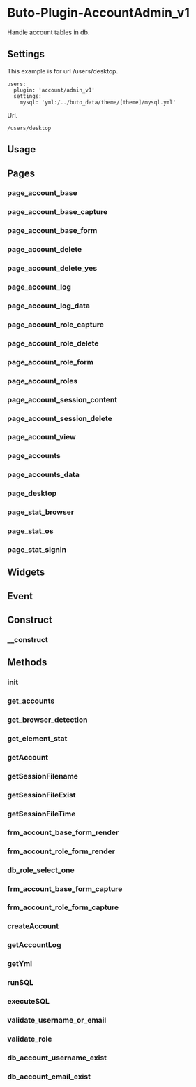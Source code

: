 # Buto-Plugin-AccountAdmin_v1

<p>Handle account tables in db.</p>

<a name="key_0"></a>

## Settings

<p>This example is for url /users/desktop.</p>
<pre><code>users:
  plugin: 'account/admin_v1'
  settings:
    mysql: 'yml:/../buto_data/theme/[theme]/mysql.yml'</code></pre>
<p>Url.</p>
<pre><code>/users/desktop</code></pre>

<a name="key_1"></a>

## Usage



<a name="key_2"></a>

## Pages



<a name="key_2_0"></a>

### page_account_base



<a name="key_2_1"></a>

### page_account_base_capture



<a name="key_2_2"></a>

### page_account_base_form



<a name="key_2_3"></a>

### page_account_delete



<a name="key_2_4"></a>

### page_account_delete_yes



<a name="key_2_5"></a>

### page_account_log



<a name="key_2_6"></a>

### page_account_log_data



<a name="key_2_7"></a>

### page_account_role_capture



<a name="key_2_8"></a>

### page_account_role_delete



<a name="key_2_9"></a>

### page_account_role_form



<a name="key_2_10"></a>

### page_account_roles



<a name="key_2_11"></a>

### page_account_session_content



<a name="key_2_12"></a>

### page_account_session_delete



<a name="key_2_13"></a>

### page_account_view



<a name="key_2_14"></a>

### page_accounts



<a name="key_2_15"></a>

### page_accounts_data



<a name="key_2_16"></a>

### page_desktop



<a name="key_2_17"></a>

### page_stat_browser



<a name="key_2_18"></a>

### page_stat_os



<a name="key_2_19"></a>

### page_stat_signin



<a name="key_3"></a>

## Widgets



<a name="key_4"></a>

## Event



<a name="key_5"></a>

## Construct



<a name="key_5_0"></a>

### __construct



<a name="key_6"></a>

## Methods



<a name="key_6_0"></a>

### init



<a name="key_6_1"></a>

### get_accounts



<a name="key_6_2"></a>

### get_browser_detection



<a name="key_6_3"></a>

### get_element_stat



<a name="key_6_4"></a>

### getAccount



<a name="key_6_5"></a>

### getSessionFilename



<a name="key_6_6"></a>

### getSessionFileExist



<a name="key_6_7"></a>

### getSessionFileTime



<a name="key_6_8"></a>

### frm_account_base_form_render



<a name="key_6_9"></a>

### frm_account_role_form_render



<a name="key_6_10"></a>

### db_role_select_one



<a name="key_6_11"></a>

### frm_account_base_form_capture



<a name="key_6_12"></a>

### frm_account_role_form_capture



<a name="key_6_13"></a>

### createAccount



<a name="key_6_14"></a>

### getAccountLog



<a name="key_6_15"></a>

### getYml



<a name="key_6_16"></a>

### runSQL



<a name="key_6_17"></a>

### executeSQL



<a name="key_6_18"></a>

### validate_username_or_email



<a name="key_6_19"></a>

### validate_role



<a name="key_6_20"></a>

### db_account_username_exist



<a name="key_6_21"></a>

### db_account_email_exist



